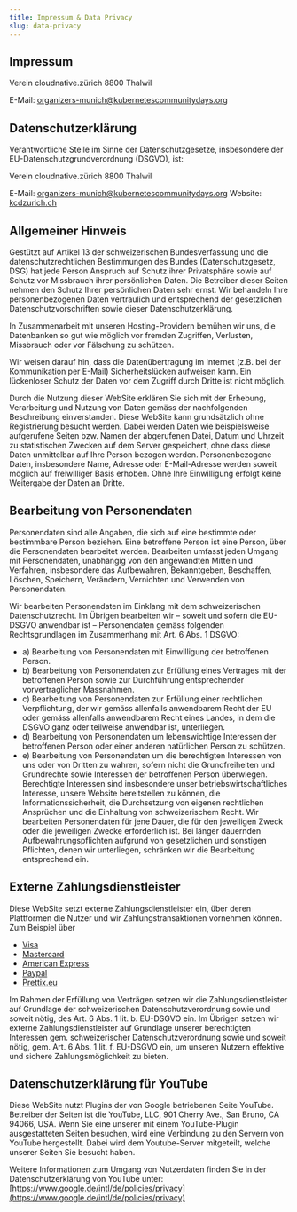 ```yaml
---
title: Impressum & Data Privacy
slug: data-privacy
---
```


## Impressum

Verein cloudnative.zürich 8800 Thalwil

E-Mail: [organizers-munich@kubernetescommunitydays.org](mailto:organizers-munich@kubernetescommunitydays.org)

## Datenschutzerklärung

Verantwortliche Stelle im Sinne der Datenschutzgesetze, insbesondere der EU-Datenschutzgrundverordnung (DSGVO), ist:

Verein cloudnative.zürich 8800 Thalwil

E-Mail: [organizers-munich@kubernetescommunitydays.org](mailto:organizers-munich@kubernetescommunitydays.org) Website: [kcdzurich.ch](https://tickets.kcdzurich.ch/)

## Allgemeiner Hinweis

Gestützt auf Artikel 13 der schweizerischen Bundesverfassung und die datenschutzrechtlichen Bestimmungen des Bundes (Datenschutzgesetz, DSG) hat jede Person Anspruch auf Schutz ihrer Privatsphäre sowie auf Schutz vor Missbrauch ihrer persönlichen Daten. Die Betreiber dieser Seiten nehmen den Schutz Ihrer persönlichen Daten sehr ernst. Wir behandeln Ihre personenbezogenen Daten vertraulich und entsprechend der gesetzlichen Datenschutzvorschriften sowie dieser Datenschutzerklärung.

In Zusammenarbeit mit unseren Hosting-Providern bemühen wir uns, die Datenbanken so gut wie möglich vor fremden Zugriffen, Verlusten, Missbrauch oder vor Fälschung zu schützen.

Wir weisen darauf hin, dass die Datenübertragung im Internet (z.B. bei der Kommunikation per E-Mail) Sicherheitslücken aufweisen kann. Ein lückenloser Schutz der Daten vor dem Zugriff durch Dritte ist nicht möglich.

Durch die Nutzung dieser WebSite erklären Sie sich mit der Erhebung, Verarbeitung und Nutzung von Daten gemäss der nachfolgenden Beschreibung einverstanden. Diese WebSite kann grundsätzlich ohne Registrierung besucht werden. Dabei werden Daten wie beispielsweise aufgerufene Seiten bzw. Namen der abgerufenen Datei, Datum und Uhrzeit zu statistischen Zwecken auf dem Server gespeichert, ohne dass diese Daten unmittelbar auf Ihre Person bezogen werden. Personenbezogene Daten, insbesondere Name, Adresse oder E-Mail-Adresse werden soweit möglich auf freiwilliger Basis erhoben. Ohne Ihre Einwilligung erfolgt keine Weitergabe der Daten an Dritte.

## Bearbeitung von Personendaten

Personendaten sind alle Angaben, die sich auf eine bestimmte oder bestimmbare Person beziehen. Eine betroffene Person ist eine Person, über die Personendaten bearbeitet werden. Bearbeiten umfasst jeden Umgang mit Personendaten, unabhängig von den angewandten Mitteln und Verfahren, insbesondere das Aufbewahren, Bekanntgeben, Beschaffen, Löschen, Speichern, Verändern, Vernichten und Verwenden von Personendaten.

Wir bearbeiten Personendaten im Einklang mit dem schweizerischen Datenschutzrecht. Im Übrigen bearbeiten wir – soweit und sofern die EU-DSGVO anwendbar ist – Personendaten gemäss folgenden Rechtsgrundlagen im Zusammenhang mit Art. 6 Abs. 1 DSGVO:

- a) Bearbeitung von Personendaten mit Einwilligung der betroffenen Person.
- b) Bearbeitung von Personendaten zur Erfüllung eines Vertrages mit der betroffenen Person sowie zur Durchführung entsprechender vorvertraglicher Massnahmen.
- c) Bearbeitung von Personendaten zur Erfüllung einer rechtlichen Verpflichtung, der wir gemäss allenfalls anwendbarem Recht der EU oder gemäss allenfalls anwendbarem Recht eines Landes, in dem die DSGVO ganz oder teilweise anwendbar ist, unterliegen.
- d) Bearbeitung von Personendaten um lebenswichtige Interessen der betroffenen Person oder einer anderen natürlichen Person zu schützen.
- e) Bearbeitung von Personendaten um die berechtigten Interessen von uns oder von Dritten zu wahren, sofern nicht die Grundfreiheiten und Grundrechte sowie Interessen der betroffenen Person überwiegen. Berechtigte Interessen sind insbesondere unser betriebswirtschaftliches Interesse, unsere Website bereitstellen zu können, die Informationssicherheit, die Durchsetzung von eigenen rechtlichen Ansprüchen und die Einhaltung von schweizerischem Recht. Wir bearbeiten Personendaten für jene Dauer, die für den jeweiligen Zweck oder die jeweiligen Zwecke erforderlich ist. Bei länger dauernden Aufbewahrungspflichten aufgrund von gesetzlichen und sonstigen Pflichten, denen wir unterliegen, schränken wir die Bearbeitung entsprechend ein.

## Externe Zahlungsdienstleister

Diese WebSite setzt externe Zahlungsdienstleister ein, über deren Plattformen die Nutzer und wir Zahlungstransaktionen vornehmen können. Zum Beispiel über

- [Visa](https://www.visa.de/nutzungsbedingungen/visa-privacy-center.html)
- [Mastercard](https://www.mastercard.ch/de-ch/datenschutz.html)
- [American Express](https://www.americanexpress.com/de/content/privacy-policy-statement.html)
- [Paypal](https://www.paypal.com/de/webapps/mpp/ua/privacy-full)
- [Prettix.eu](https://pretix.eu/about/de/privacy)

Im Rahmen der Erfüllung von Verträgen setzen wir die Zahlungsdienstleister auf Grundlage der schweizerischen Datenschutzverordnung sowie und soweit nötig, des Art. 6 Abs. 1 lit. b. EU-DSGVO ein. Im Übrigen setzen wir externe Zahlungsdienstleister auf Grundlage unserer berechtigten Interessen gem. schweizerischer Datenschutzverordnung sowie und soweit nötig, gem. Art. 6 Abs. 1 lit. f. EU-DSGVO ein, um unseren Nutzern effektive und sichere Zahlungsmöglichkeit zu bieten.

## Datenschutzerklärung für YouTube

Diese WebSite nutzt Plugins der von Google betriebenen Seite YouTube. Betreiber der Seiten ist die YouTube, LLC, 901 Cherry Ave., San Bruno, CA 94066, USA. Wenn Sie eine unserer mit einem YouTube-Plugin ausgestatteten Seiten besuchen, wird eine Verbindung zu den Servern von YouTube hergestellt. Dabei wird dem Youtube-Server mitgeteilt, welche unserer Seiten Sie besucht haben.

Weitere Informationen zum Umgang von Nutzerdaten finden Sie in der Datenschutzerklärung von YouTube unter: [https://www.google.de/intl/de/policies/privacy](https://www.google.de/intl/de/policies/privacy)
